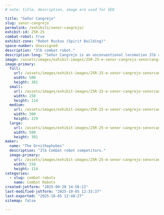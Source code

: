 ```yaml
---
# note: title, description, image are used for SEO

title: "Señor Cangrejo"
slug: senor-cangrejo
permalink: /exhibits/senor-cangrejo/
exhibit-id: 25R-25
combat-robot: true
exhibit-zone: "Robot Ruckus (Spirit Building)"
space-number: Unassigned
description: "3lb combat robot."
description-long: "Señor Cangrejo is an unconventional locomotion 3lb combat robot. He has dual 6in vertical spinners and is inspired by crabs."
image: /assets/images/exhibit-images/25R-25-e-senor-cangrejo-senorcangrejo-2056-300x229.png
image-primary: 
  full:
    url: /assets/images/exhibit-images/25R-25-e-senor-cangrejo-senorcangrejo-2056-full.png
    width: 500
    height: 381
  small:
    url: /assets/images/exhibit-images/25R-25-e-senor-cangrejo-senorcangrejo-2056-150x114.png
    width: 150
    height: 114
  medium:
    url: /assets/images/exhibit-images/25R-25-e-senor-cangrejo-senorcangrejo-2056-300x229.png
    width: 300
    height: 229
  large:
    url: /assets/images/exhibit-images/25R-25-e-senor-cangrejo-senorcangrejo-2056-500x381.png
    width: 500
    height: 381
maker: 
  name: "The Ornithophobes"
  description: "3lb Combat robot competitors."
  image-primary:
    url: /assets/images/exhibit-images/25R-25-m-senor-cangrejo-senorcangrejo-150x114.png
    width: 150
    height: 114
categories: 
  - slug: combat-robots
    name: Combat Robots
created-jotform: "2025-09-20 14:56:21"
last-modified-jotform: "2025-10-05 12:33:37"
last-exported: "2025-10-05 12:48:27"
sitemap: false

---
```

